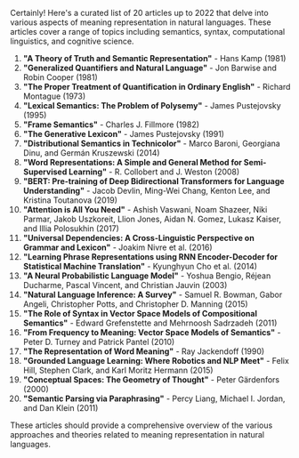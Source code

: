 Certainly! Here's a curated list of 20 articles up to 2022 that delve into various aspects of meaning representation in natural languages. These articles cover a range of topics including semantics, syntax, computational linguistics, and cognitive science.

1. **"A Theory of Truth and Semantic Representation"** - Hans Kamp (1981)
2. **"Generalized Quantifiers and Natural Language"** - Jon Barwise and Robin Cooper (1981)
3. **"The Proper Treatment of Quantification in Ordinary English"** - Richard Montague (1973)
4. **"Lexical Semantics: The Problem of Polysemy"** - James Pustejovsky (1995)
5. **"Frame Semantics"** - Charles J. Fillmore (1982)
6. **"The Generative Lexicon"** - James Pustejovsky (1991)
7. **"Distributional Semantics in Technicolor"** - Marco Baroni, Georgiana Dinu, and Germán Kruszewski (2014)
8. **"Word Representations: A Simple and General Method for Semi-Supervised Learning"** - R. Collobert and J. Weston (2008)
9. **"BERT: Pre-training of Deep Bidirectional Transformers for Language Understanding"** - Jacob Devlin, Ming-Wei Chang, Kenton Lee, and Kristina Toutanova (2019)
10. **"Attention is All You Need"** - Ashish Vaswani, Noam Shazeer, Niki Parmar, Jakob Uszkoreit, Llion Jones, Aidan N. Gomez, Lukasz Kaiser, and Illia Polosukhin (2017)
11. **"Universal Dependencies: A Cross-Linguistic Perspective on Grammar and Lexicon"** - Joakim Nivre et al. (2016)
12. **"Learning Phrase Representations using RNN Encoder-Decoder for Statistical Machine Translation"** - Kyunghyun Cho et al. (2014)
13. **"A Neural Probabilistic Language Model"** - Yoshua Bengio, Réjean Ducharme, Pascal Vincent, and Christian Jauvin (2003)
14. **"Natural Language Inference: A Survey"** - Samuel R. Bowman, Gabor Angeli, Christopher Potts, and Christopher D. Manning (2015)
15. **"The Role of Syntax in Vector Space Models of Compositional Semantics"** - Edward Grefenstette and Mehrnoosh Sadrzadeh (2011)
16. **"From Frequency to Meaning: Vector Space Models of Semantics"** - Peter D. Turney and Patrick Pantel (2010)
17. **"The Representation of Word Meaning"** - Ray Jackendoff (1990)
18. **"Grounded Language Learning: Where Robotics and NLP Meet"** - Felix Hill, Stephen Clark, and Karl Moritz Hermann (2015)
19. **"Conceptual Spaces: The Geometry of Thought"** - Peter Gärdenfors (2000)
20. **"Semantic Parsing via Paraphrasing"** - Percy Liang, Michael I. Jordan, and Dan Klein (2011)

These articles should provide a comprehensive overview of the various approaches and theories related to meaning representation in natural languages.